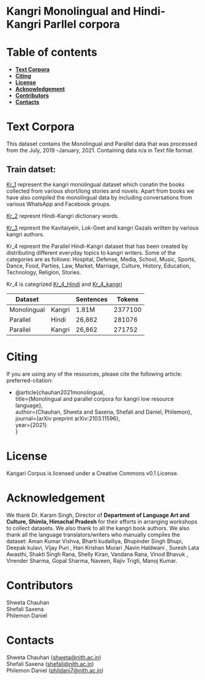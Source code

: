 # __Kangri Monolingual and Hindi-Kangri Parllel corpora__

# __Table of contents__
 - [__Text Corpora__](#--text-corpora--) 
 - [__Citing__](#--citing--) 
 - [__License__](#--license--) 
 - [__Acknowledgement__](#--acknowledgement--)
 - [__Contributors__](#--contributors--) 
 - [__Contacts__](#--contacts--) 

# __Text Corpora__
This dataset contains the Monolingual and Parallel data that was processed from the July, 2019 -January, 2021. Containing data n/a in Text file format.

## Train datset:
[Kr_1](https://raw.githubusercontent.com/chauhanshweta/Kangri_corpus/main/train%20dataset/Kr_1.txt?token=GHSAT0AAAAAABR3RKKGYJCC3L6UWXLRDE4WYQ7AG7Q) represent the kangri monolingual dataset which conatin the books collected from various short/long stories and novels. Apart from books we have also compiled the monolingual data by including conversations from various WhatsApp and Facebook groups. 

[Kr_2](https://raw.githubusercontent.com/chauhanshweta/Kangri_corpus/main/train%20dataset/Kr_2.txt?token=GHSAT0AAAAAABR3RKKHLKZINUWI4UL7GT3OYQ7AKTA) represnt Hindi-Kangri dictionary words.

[Kr_3](https://raw.githubusercontent.com/chauhanshweta/Kangri_corpus/main/train%20dataset/Kr_3.txt?token=GHSAT0AAAAAABR3RKKGKDVS7MH7PBRDOURIYQ7AJ7Q) represnt the Kavitaiyein, Lok-Geet and kangri Gazals written by various kangri authors.

Kr_4 represnt the Parallel Hindi-Kangri dataset that has been created by distributing different everyday topics to kangri writers. Some of the categories are as follows: Hospital, Defense, Media, School, Music, Sports, Dance, Food, Parties, Law, Market, Marriage, Culture, History, Education, Technology, Religion, Stories.

Kr_4 is categrized [Kr_4_Hindi](https://raw.githubusercontent.com/chauhanshweta/Kangri_corpus/main/train%20dataset/Kr_4_Hindi.txt?token=GHSAT0AAAAAABR3RKKHNSRBNKKMZ2FRH7KGYQ7AOEA) and [Kr_4_kangri](https://raw.githubusercontent.com/chauhanshweta/Kangri_corpus/main/train%20dataset/Kr_4_kangri.txt?token=GHSAT0AAAAAABR3RKKHDENJJIDHF3YVFHTEYQ7AOFQ)

Dataset |  | Sentences | Tokens  
--------| ----- | ------- | ------ 
Monolingual | Kangri | 1.81M | 2377100 
Parallel | Hindi | 26,862 | 281076 
Parallel | Kangri | 26,862 | 271752 

# __Citing__
If you are using any of the resources, please cite the following article:
preferred-citation:
- @article{chauhan2021monolingual, </br>
   title={Monolingual and parallel corpora for kangri low resource language}, </br>
   author={Chauhan, Shweta and Saxena, Shefali and Daniel, Philemon}, </br>
   journal={arXiv preprint arXiv:2103.11596}, </br>
   year={2021} </br>
 }

# __License__
Kangari Corpus is licensed under a Creative Commons v0.1 License.

# __Acknowledgement__
We thank Dr. Karam Singh, Director of **Department of Language Art and Culture, Shimla, Himachal Pradesh** for their efforts in arranging workshops to collect datasets. We also thank to all the kangri book authors. We also thank all the language translators/writers who manually compiles the dataset: Aman Kumar Vishva, Bharti kudailiya, Bhupinder Singh Bhupi, Deepak kulavi, Vijay Puri , Hari Krishan Murari ,Navin Haldwani , Suresh Lata Awasthi, Shakti Singh Rana, Shelly Kiran, Vandana Rana, Vinod Bhavuk , Virender Sharma, Gopal Sharma, Naveen, Rajiv Trigti, Manoj Kumar.

# __Contributors__
Shweta Chauhan </br>
Shefali Saxena </br>
Philemon Daniel </br>

# __Contacts__
Shweta Chauhan (shweta@nith.ac.in) </br>
Shefali Saxena (shefali@nith.ac.in) </br>
Philemon Daniel (phildani7@nith.ac.in) </br>
